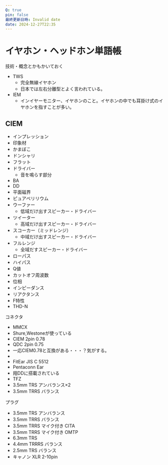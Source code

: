 ```yaml
---
Q: true
pin: false
最終更新日時: Invalid date
date: 2024-12-27T22:35
---
```

# イヤホン・ヘッドホン単語帳

技術・概念とかもかいておく

- TWS
    - 完全無線イヤホン
    - 日本では左右分離型とよく言われている。
- IEM
    - インイヤーモニター、イヤホンのこと。イヤホンの中でも耳掛け式のイヤホンを指すことが多い。

## CIEM

- インプレッション
- 印象材
- かまぼこ
- ドンシャリ
- フラット
- ドライバー
    - 音を鳴らす部分
- BA
- DD
- 平面磁界
- ピュアベリリウム
- ウーファー
    - 低域だけ出すスピーカー・ドライバー
- ツイーター
    - 高域だけ出すスピーカー・ドライバー
- スコーカー（ミッドレンジ）
    - 中域だけ出すスピーカー・ドライバー
- フルレンジ
    - 全域だすスピーカー・ドライバー
- ローパス
- ハイパス
- Q値
- カットオフ周波数
- 位相
- インピーダンス
- リアクタンス
- F特性
- THD-N

コネクタ

- MMCX  
- Shure,Westoneが使っている  
- CIEM 2pin 0.78  
- QDC 2pin 0.75  
- 一応CIEM0.78と互換がある・・・？気がする。  
-  
- FitEar JIS C 5512  
- Pentaconn Ear  
- 翔DDに搭載されている  
- TFZ  
- 3.5mm TRS アンバランス×2  
- 3.5mm TRRS バランス  

プラグ

- 3.5mm TRS アンバランス  
- 3.5mm TRRS バランス  
- 3.5mm TRRS マイク付き CITA  
- 3.5mm TRRS マイク付き OMTP  
- 6.3mm TRS  
- 4.4mm TRRRS バランス  
- 2.5mm TRS バランス  
- キャノン XLR 2-10pin
